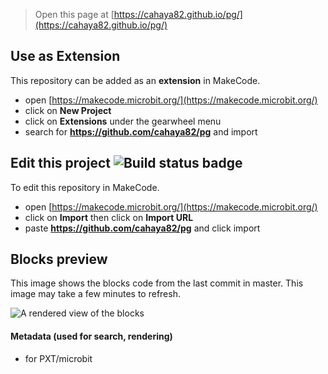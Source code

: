
> Open this page at [https://cahaya82.github.io/pg/](https://cahaya82.github.io/pg/)

## Use as Extension

This repository can be added as an **extension** in MakeCode.

* open [https://makecode.microbit.org/](https://makecode.microbit.org/)
* click on **New Project**
* click on **Extensions** under the gearwheel menu
* search for **https://github.com/cahaya82/pg** and import

## Edit this project ![Build status badge](https://github.com/cahaya82/pg/workflows/MakeCode/badge.svg)

To edit this repository in MakeCode.

* open [https://makecode.microbit.org/](https://makecode.microbit.org/)
* click on **Import** then click on **Import URL**
* paste **https://github.com/cahaya82/pg** and click import

## Blocks preview

This image shows the blocks code from the last commit in master.
This image may take a few minutes to refresh.

![A rendered view of the blocks](https://github.com/cahaya82/pg/raw/master/.github/makecode/blocks.png)

#### Metadata (used for search, rendering)

* for PXT/microbit
<script src="https://makecode.com/gh-pages-embed.js"></script><script>makeCodeRender("{{ site.makecode.home_url }}", "{{ site.github.owner_name }}/{{ site.github.repository_name }}");</script>

